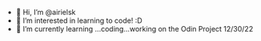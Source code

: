 - 👋 Hi, I’m @airielsk
- 👀 I’m interested in learning to code! :D
- 🌱 I’m currently learning ...coding...working on the Odin Project 12/30/22
